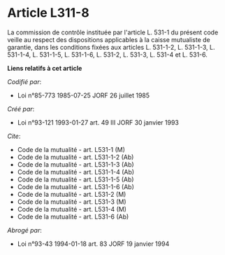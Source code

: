 # Article L311-8

La commission de contrôle instituée par l'article L. 531-1 du présent code veille au respect des dispositions applicables à
la caisse mutualiste de garantie, dans les conditions fixées aux articles L. 531-1-2, L. 531-1-3, L. 531-1-4, L. 531-1-5, L.
531-1-6, L. 531-2, L. 531-3, L. 531-4 et L. 531-6.

**Liens relatifs à cet article**

_Codifié par_:

  - Loi n°85-773 1985-07-25 JORF 26 juillet 1985

_Créé par_:

  - Loi n°93-121 1993-01-27 art. 49 III JORF 30 janvier 1993

_Cite_:

  - Code de la mutualité - art. L531-1 (M)
  - Code de la mutualité - art. L531-1-2 (Ab)
  - Code de la mutualité - art. L531-1-3 (Ab)
  - Code de la mutualité - art. L531-1-4 (Ab)
  - Code de la mutualité - art. L531-1-5 (Ab)
  - Code de la mutualité - art. L531-1-6 (Ab)
  - Code de la mutualité - art. L531-2 (M)
  - Code de la mutualité - art. L531-3 (M)
  - Code de la mutualité - art. L531-4 (M)
  - Code de la mutualité - art. L531-6 (Ab)

_Abrogé par_:

  - Loi n°93-43 1994-01-18 art. 83 JORF 19 janvier 1994
